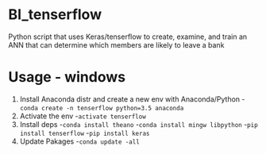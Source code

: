 # BI_tenserflow
Python script that uses Keras/tenserflow to create, examine, and train an ANN that can determine which members are likely to leave a bank

# Usage - windows
1. Install Anaconda distr and create a new env with Anaconda/Python
   -`conda create -n tenserflow python=3.5 anaconda`
2. Activate the env
   -`activate tenserflow`
3. Install deps
   -`conda install theano`
   -`conda install mingw libpython`
   -`pip install tenserflow`
   -`pip install keras`
4. Update Pakages
   -`conda update -all`
